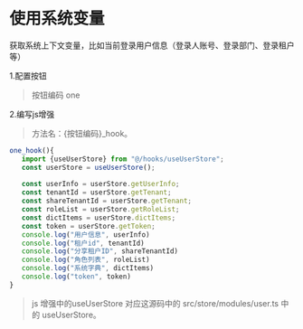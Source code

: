 # 使用系统变量

获取系统上下文变量，比如当前登录用户信息（登录人账号、登录部门、登录租户等）

1.配置按钮

> 按钮编码 one

2.编写js增强

> 方法名：{按钮编码}_hook。

```js
one_hook(){
   import {useUserStore} from "@/hooks/useUserStore";
   const userStore = useUserStore();
  
   const userInfo = userStore.getUserInfo;
   const tenantId = userStore.getTenant;
   const shareTenantId = userStore.getTenant;
   const roleList = userStore.getRoleList;
   const dictItems = userStore.dictItems;
   const token = userStore.getToken;
   console.log("用户信息", userInfo)
   console.log("租户id", tenantId)
   console.log("分享租户ID", shareTenantId)
   console.log("角色列表", roleList)
   console.log("系统字典", dictItems)
   console.log("token", token)
}
```

> js 增强中的useUserStore 对应这源码中的 src/store/modules/user.ts 中的 useUserStore。
